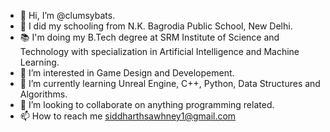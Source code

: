 - 👋 Hi, I’m @clumsybats.
- :closed_book: I did my schooling from N.K. Bagrodia Public School, New Delhi.
- :books: I'm doing my B.Tech degree at SRM Institute of Science and Technology with specialization in Artificial Intelligence and Machine Learning.
- 👀 I’m interested in Game Design and Developement.
- 🌱 I’m currently learning Unreal Engine, C++, Python, Data Structures and Algorithms. 
- 💞️ I’m looking to collaborate on anything programming related.
- 📫 How to reach me siddharthsawhney1@gmail.com


<!---
clumsybats/clumsybats is a ✨ special ✨ repository because its `README.md` (this file) appears on your GitHub profile.
You can click the Preview link to take a look at your changes.
--->
